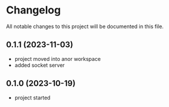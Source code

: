 # Changelog

All notable changes to this project will be documented in this file.

## 0.1.1 (2023-11-03)

* project moved into anor workspace
* added socket server

## 0.1.0 (2023-10-19)

* project started
